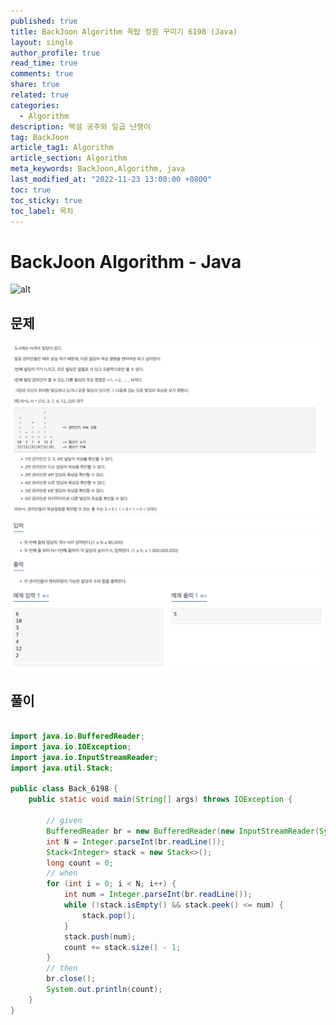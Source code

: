 ```yaml
---
published: true
title: BackJoon Algorithm 옥탑 정원 꾸미기 6198 (Java)
layout: single
author_profile: true
read_time: true
comments: true
share: true
related: true
categories:
  - Algorithm
description: 백설 공주와 일곱 난쟁이
tag: BackJoon
article_tag1: Algorithm
article_section: Algorithm
meta_keywords: BackJoon,Algorithm, java
last_modified_at: "2022-11-23 13:00:00 +0800"
toc: true
toc_sticky: true
toc_label: 목차
---
```


# BackJoon Algorithm - Java

![alt](https://d2gd6pc034wcta.cloudfront.net/images/logo@2x.png)

## 문제

![alt](/assets/images/post/Algorithm/6198_1.png)
![alt](/assets/images/post/Algorithm/6198_2.png)

## 풀이

```java

import java.io.BufferedReader;
import java.io.IOException;
import java.io.InputStreamReader;
import java.util.Stack;

public class Back_6198 {
    public static void main(String[] args) throws IOException {

        // given
        BufferedReader br = new BufferedReader(new InputStreamReader(System.in));
        int N = Integer.parseInt(br.readLine());
        Stack<Integer> stack = new Stack<>();
        long count = 0;
        // when
        for (int i = 0; i < N; i++) {
            int num = Integer.parseInt(br.readLine());
            while (!stack.isEmpty() && stack.peek() <= num) {
                stack.pop();
            }
            stack.push(num);
            count += stack.size() - 1;
        }
        // then
        br.close();
        System.out.println(count);
    }
}



```
